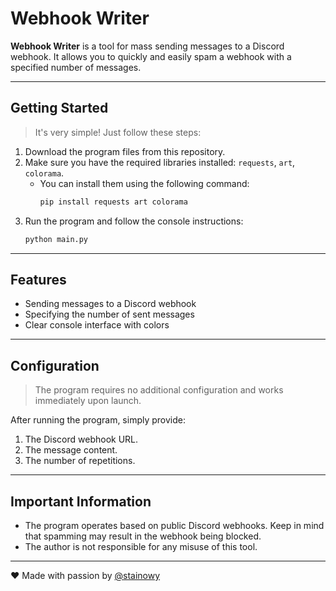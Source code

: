 # Webhook Writer

**Webhook Writer** is a tool for mass sending messages to a Discord webhook. 
It allows you to quickly and easily spam a webhook with a specified number of messages.

---

## Getting Started

> It's very simple! Just follow these steps:

1. Download the program files from this repository.
2. Make sure you have the required libraries installed: `requests`, `art`, `colorama`.
   - You can install them using the following command:
     ```bash
     pip install requests art colorama
     ```
3. Run the program and follow the console instructions:
   ```bash
   python main.py
   ```

---

## Features

- Sending messages to a Discord webhook
- Specifying the number of sent messages
- Clear console interface with colors

---

## Configuration

> The program requires no additional configuration and works immediately upon launch.

After running the program, simply provide:
1. The Discord webhook URL.
2. The message content.
3. The number of repetitions.

---

## Important Information

- The program operates based on public Discord webhooks. Keep in mind that spamming may result in the webhook being blocked.
- The author is not responsible for any misuse of this tool.

---

❤ Made with passion by [@stainowy](https://github.com/stainowy)


